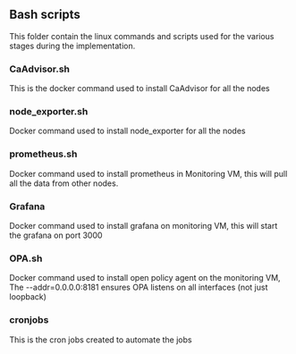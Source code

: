 ## Bash scripts
This folder contain the linux commands and scripts used for the various stages during the implementation.
 ### CaAdvisor.sh
 This is the docker command used to install CaAdvisor for all the nodes
 ### node_exporter.sh
 Docker command used to install node_exporter for all the nodes
 ### prometheus.sh
 Docker command used to install prometheus in Monitoring VM, this will pull all the data from other nodes.
 ### Grafana
 Docker command used to install grafana on monitoring VM, this will start the grafana on port 3000
 ### OPA.sh
 Docker command used to install open policy agent on the monitoring VM, The --addr=0.0.0.0:8181 ensures OPA listens on all interfaces (not just loopback)
 ### cronjobs
 This is the cron jobs created to automate the jobs
 
